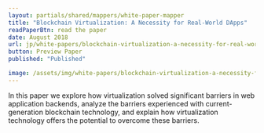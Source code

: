 ```yaml
---
layout: partials/shared/mappers/white-paper-mapper
title: "Blockchain Virtualization: A Necessity for Real-World DApps"
readPaperBtn: read the paper
date: August 2018
url: jp/white-papers/blockchain-virtualization-a-necessity-for-real-world-dapps
button: Preview Paper
published: "Published"

image: /assets/img/white-papers/blockchain-virtualization-a-necessity-for-real-world-dapps.png
---
```


In this paper we explore how virtualization solved significant barriers in web application backends, analyze the barriers experienced with current-generation blockchain technology, and explain how virtualization technology offers the potential to overcome these barriers.
